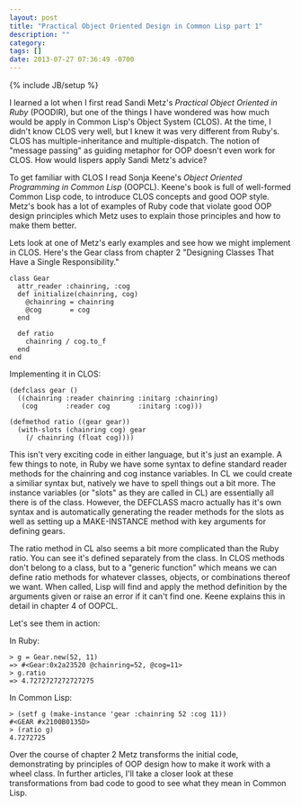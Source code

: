 ```yaml
---
layout: post
title: "Practical Object Oriented Design in Common Lisp part 1"
description: ""
category: 
tags: []
date: 2013-07-27 07:36:49 -0700
---
```

{% include JB/setup %}

I learned a lot when I first read Sandi Metz's <cite>Practical Object
Oriented in Ruby</cite> (POODIR), but one of the things I have
wondered was how much would be apply in Common Lisp's Object System
(CLOS). At the time, I didn't know CLOS very well, but I knew it was
very different from Ruby's. CLOS has multiple-inheritance and
multiple-dispatch. The notion of "message passing" as guiding metaphor
for OOP doesn't even work for CLOS. How would lispers apply Sandi
Metz's advice?

To get familiar with CLOS I read Sonja Keene's <cite>Object Oriented
Programming in Common Lisp</cite> (OOPCL). Keene's book is full of
well-formed Common Lisp code, to introduce CLOS concepts and good OOP
style. Metz's book has a lot of examples of Ruby code that violate
good OOP design principles which Metz uses to explain those principles
and how to make them better.

Lets look at one of Metz's early examples and see how we might
implement in CLOS. Here's the Gear class from chapter 2 "Designing
Classes That Have a Single Responsibility."

<pre><code class="ruby">class Gear
  attr_reader :chainring, :cog
  def initialize(chainring, cog)
    @chainring = chainring
    @cog       = cog
  end

  def ratio
    chainring / cog.to_f
  end
end
</code></pre>

Implementing it in CLOS:

<pre><code class="lisp">(defclass gear ()
  ((chainring :reader chainring :initarg :chainring)
   (cog       :reader cog       :initarg :cog)))

(defmethod ratio ((gear gear))
  (with-slots (chainring cog) gear
    (/ chainring (float cog))))
</code></pre>

This isn't very exciting code in either language, but it's just an
example. A few things to note, in Ruby we have some syntax to define
standard reader methods for the chainring and cog instance variables.
In CL we could create a similiar syntax but, natively we have to spell
things out a bit more. The instance variables (or "slots" as they are
called in CL) are essentially all there is of the class. However, the
DEFCLASS macro actually has it's own syntax and is automatically
generating the reader methods for the slots as well as setting up a
MAKE-INSTANCE method with key arguments for defining gears.

The ratio method in CL also seems a bit more complicated than the Ruby
ratio. You can see it's defined separately from the class. In CLOS
methods don't belong to a class, but to a "generic function" which
means we can define ratio methods for whatever classes, objects, or
combinations thereof we want. When called, Lisp will find and apply
the method definition by the arguments given or raise an error if it
can't find one. Keene explains this in detail in chapter 4 of OOPCL.

Let's see them in action:

In Ruby:

<pre><code class="ruby">> g = Gear.new(52, 11)
=> #&lt;Gear:0x2a23520 @chainring=52, @cog=11&gt;
> g.ratio
=> 4.7272727272727275
</code></pre>

In Common Lisp:

<pre><code class="lisp">> (setf g (make-instance 'gear :chainring 52 :cog 11))
#&lt;GEAR #x2100B0135D&gt;
> (ratio g)
4.7272725
</code></pre>

Over the course of chapter 2 Metz transforms the initial code,
demonstrating by principles of OOP design how to make it work with a
wheel class. In further articles, I'll take a closer look at these
transformations from bad code to good to see what they mean in Common
Lisp.
